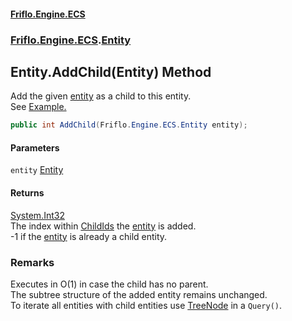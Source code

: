 #### [Friflo.Engine.ECS](index.md 'index')
### [Friflo.Engine.ECS](Friflo.Engine.ECS.md 'Friflo.Engine.ECS').[Entity](Entity.md 'Friflo.Engine.ECS.Entity')

## Entity.AddChild(Entity) Method

Add the given [entity](Entity.AddChild(Entity).md#Friflo.Engine.ECS.Entity.AddChild(Friflo.Engine.ECS.Entity).entity 'Friflo.Engine.ECS.Entity.AddChild(Friflo.Engine.ECS.Entity).entity') as a child to this entity.<br/>
See <a href="https://friflo.gitbook.io/friflo.engine.ecs/examples/general#child-entities">Example.</a>

```csharp
public int AddChild(Friflo.Engine.ECS.Entity entity);
```
#### Parameters

<a name='Friflo.Engine.ECS.Entity.AddChild(Friflo.Engine.ECS.Entity).entity'></a>

`entity` [Entity](Entity.md 'Friflo.Engine.ECS.Entity')

#### Returns
[System.Int32](https://docs.microsoft.com/en-us/dotnet/api/System.Int32 'System.Int32')  
The index within [ChildIds](Entity.ChildIds.md 'Friflo.Engine.ECS.Entity.ChildIds') the [entity](Entity.AddChild(Entity).md#Friflo.Engine.ECS.Entity.AddChild(Friflo.Engine.ECS.Entity).entity 'Friflo.Engine.ECS.Entity.AddChild(Friflo.Engine.ECS.Entity).entity') is added.<br/>
-1 if the [entity](Entity.AddChild(Entity).md#Friflo.Engine.ECS.Entity.AddChild(Friflo.Engine.ECS.Entity).entity 'Friflo.Engine.ECS.Entity.AddChild(Friflo.Engine.ECS.Entity).entity') is already a child entity.

### Remarks
Executes in O(1) in case the child has no parent.<br/>
The subtree structure of the added entity remains unchanged.<br/>
To iterate all entities with child entities use [TreeNode](TreeNode.md 'Friflo.Engine.ECS.TreeNode') in a `Query()`.